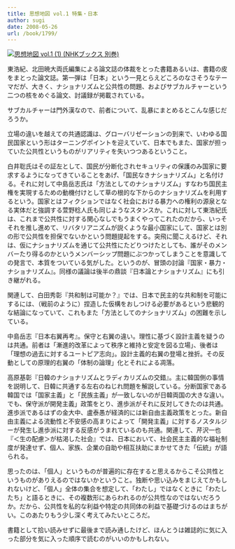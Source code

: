 ```yaml
---
title: 思想地図 vol.1 特集・日本
author: sugi
date: 2008-05-26
url: /book/1799/
---
```

<a href="http://www.amazon.co.jp/exec/obidos/ASIN/4140093404/chezsugi-22/ref=nosim/" name="amazletlink" target="_blank"><img src="http://i0.wp.com/ecx.images-amazon.com/images/I/41ha-y2BwiL.SL160.jpg?w=660" alt="思想地図 vol.1 (1) (NHKブックス 別巻)" style="border: none;"  class="alignleft" data-recalc-dims="1" /></a>

東浩紀、北田暁大両氏編集による論文誌の体裁をとった書籍あるいは、書籍の皮をまとった論文誌。第一弾は「日本」という一見とらえどころのなさそうなテーマだが、大きく、ナショナリズムと公共性の問題、およびサブカルチャーという二つの核をめぐる論文、討議録が掲載されている。

サブカルチャーは門外漢なので、前者について、乱暴にまとめるとこんな感じだろうか。

立場の違いを越えての共通認識は、グローバリゼーションの到来で、いわゆる国民国家という形はターニングポイントを迎えていて、日本でもまた、国家が担っていた公共性というものがリアリティを失いつつあるということ。

白井聡氏はその証左として、国民が分断化されセキュリティの保護のみ国家に要求するようになってきていることをあげ、「国民なきナショナリズム」と名付ける。それに対して中島岳志氏は「方法としてのナショナリズム」すなわち国民主権を実現するための動機付けとして草の根的な下からのナショナリズムを利用するという。国家とはフィクションではなく社会における暴力への権利の源泉となる実体だと強調する萱野稔人氏も同じようなスタンスか。これに対して東浩紀氏は、これまで公共性に対する関心なしでもうまくやってこれたのだから、いっそそれを推し進めて、リバタリアニズムが説くような最小国家にして、国家とは別の形で公共性を担保でないかという問題提起をする。突飛に聞こえるけど、それは、仮にナショナリズムを通じて公共性にたどりつけたとしても、誰がそのメンバーたり得るのかというメンバーシップ問題にぶつかってしまうことを意識しての発言で、本質をついている気がした。というのが、冒頭の討論『国家・暴力・ナショナリズム』。同様の議論は後半の鼎談『日本論とナショナリズム』にも引き継がれる。

関連して、白田秀彰『共和制は可能か？』では、日本で民主的な共和制を可能にするには、（戦前のように）捏造した仮構をおしつける必要があるという悲観的な結論になっていて、これもまた「方法としてのナショナリズム」の困難を示している。

中島岳志『日本右翼再考』。保守と右翼の違い。理性に基づく設計主義を疑うのは共通。前者は「漸進的改革によって秩序と維持と安定を図る立場」、後者は「理想の過去に対するユートピア志向」。設計主義的右翼の登場と挫折。その反動としての原理的右翼の「体制の論理」化とそれによる凋落。

高原基彰『日韓のナショナリズムとラディカリズムの交錯』。主に韓国側の事情を説明して、日韓に共通する左右のねじれ問題を解説している。分断国家である韓国では「国家主義」と「民族主義」が一致しないのが日韓両国の大きな違い。でも、保守派が開発主義」政策をとり、進歩派がそれに反対してきたのは共通。進歩派であるはずの金大中、盧泰愚が経済的には新自由主義政策をとった。新自由主義による流動性と不安感の高まりによって「開発主義」に対するノスタルジーが発生し進歩派に対する反感がうまれているのも共通。関連して、芹沢一也『＜生の配慮＞が枯渇した社会』では、日本において、社会民主主義的な福祉制度が発達せず、個人、家族、企業の自助や相互扶助にまかせてきた「伝統」が語られる。

思ったのは、「個人」というものが普遍的に存在すると思えるからこそ公共性というものがありえるのではないかということ。独断や思い込みをまじえてかもしれないけど、「個人」全体の集合を想定して、「わたし」ではなくときに「わたしたち」と語るときに、その複数形にあらわれるのが公共性なのではないだろうか。だから、公共性を私的な利益や特定の共同体の利益で基礎づけるのはまちがい。このあたりもう少し深く考えてみたいところだ。

書籍として拾い読みせずに最後まで読み通したけど、ほんとうは雑誌的に気に入った部分を気に入った順序で読むのがいいのかもしれない。

